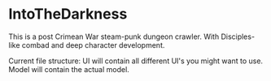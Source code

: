 # IntoTheDarkness

This is a post Crimean War steam-punk dungeon crawler.
With Disciples-like combad and deep character development.

Current file structure:
UI will contain all different UI's you might want to use.
Model will contain the actual model.